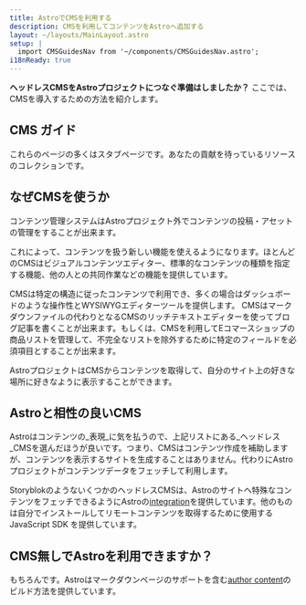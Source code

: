 ```yaml
---
title: AstroでCMSを利用する
description: CMSを利用してコンテンツをAstroへ追加する
layout: ~/layouts/MainLayout.astro
setup: |
  import CMSGuidesNav from '~/components/CMSGuidesNav.astro';
i18nReady: true
---
```


**ヘッドレスCMSをAstroプロジェクトにつなぐ準備はしましたか？** ここでは、CMSを導入するための方法を紹介します。

## CMS ガイド

<CMSGuidesNav />

これらのページの多くはスタブページです。あなたの貢献を待っているリソースのコレクションです。

## なぜCMSを使うか

コンテンツ管理システムはAstroプロジェクト外でコンテンツの投稿・アセットの管理をすることが出来ます。

これによって、コンテンツを扱う新しい機能を使えるようになります。ほとんどのCMSはビジュアルコンテンツエディター、標準的なコンテンツの種類を指定する機能、他の人との共同作業などの機能を提供しています。

CMSは特定の構造に従ったコンテンツで利用でき、多くの場合はダッシュボードのような操作性とWYSIWYGエディターツールを提供します。
CMSはマークダウンファイルの代わりとなるCMSのリッチテキストエディターを使ってブログ記事を書くことが出来ます。もしくは、CMSを利用してEコマースショップの商品リストを管理して、不完全なリストを除外するために特定のフィールドを必須項目とすることが出来ます。

AstroプロジェクトはCMSからコンテンツを取得して、自分のサイト上の好きな場所に好きなように表示することができます。


## Astroと相性の良いCMS

Astroはコンテンツの_表現_に気を払うので、上記リストにある_ヘッドレス_CMSを選んだほうが良いです。つまり、CMSはコンテンツ作成を補助しますが、コンテンツを表示するサイトを生成することはありません。代わりにAstroプロジェクトがコンテンツデータをフェッチして利用します。

StoryblokのようないくつかのヘッドレスCMSは、Astroのサイトへ特殊なコンテンツをフェッチできるようにAstroの[integration](/en/guides/integrations-guide/)を提供しています。他のものは自分でインストールしてリモートコンテンツを取得するために使用する JavaScript SDK を提供しています。

## CMS無しでAstroを利用できますか？

もちろんです。Astroはマークダウンページのサポートを含む[author content](/en/guides/content/)のビルド方法を提供しています。
